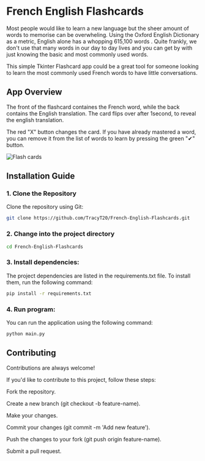 # French English Flashcards

Most people would like to learn a new language but the sheer amount of words to memorise can be overwheling. Using the Oxford English Dictionary as a metric, English alone has a whopping 615,100 words
. Quite frankly, we don't use that many words in our day to day lives and you can get by with just knowing the basic and most commonly used words. 

This simple Tkinter Flashcard app could be a great tool for someone looking to learn  the most commonly used French words to have little conversations. 

## App Overview
The front of the flashcard containes the French word, while the back contains the English translation. The card flips over after 1second, to reveal the english translation.

The red "X" button changes the card. If you have already mastered a word, you can remove it from the list of words to learn by pressing the green "✔" button.


![Flash cards](https://github.com/user-attachments/assets/87103a02-e348-4821-8072-b16834a82751)

## Installation Guide
### 1. Clone the Repository
Clone the repository using Git:

```bash
git clone https://github.com/TracyT20/French-English-Flashcards.git

```

### 2. Change into the project directory

```bash
cd French-English-Flashcards
```
### 3. Install dependencies:
The project dependencies are listed in the requirements.txt file. To install them, run the following command:

```bash
pip install -r requirements.txt
```

### 4. Run program:
You can run the application using the following command:

```bash
python main.py
```
## Contributing
Contributions are always welcome!

If you'd like to contribute to this project, follow these steps:

Fork the repository.

Create a new branch (git checkout -b feature-name).

Make your changes.

Commit your changes (git commit -m 'Add new feature').

Push the changes to your fork (git push origin feature-name).

Submit a pull request.
